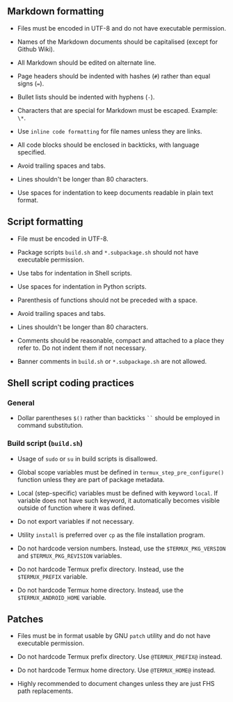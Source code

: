 ## Markdown formatting

- Files must be encoded in UTF-8 and do not have executable permission.

- Names of the Markdown documents should be capitalised (except for Github Wiki).

- All Markdown should be edited on alternate line.

- Page headers should be indented with hashes (`#`) rather than equal signs (`=`).

- Bullet lists should be indented with hyphens (`-`).

- Characters that are special for Markdown must be escaped. Example: `\*`.

- Use `inline code formatting` for file names unless they are links.

- All code blocks should be enclosed in backticks, with language specified.

- Avoid trailing spaces and tabs.

- Lines shouldn't be longer than 80 characters.

- Use spaces for indentation to keep documents readable in plain text format.

## Script formatting

- File must be encoded in UTF-8.

- Package scripts `build.sh` and `*.subpackage.sh` should not have executable
  permission.

- Use tabs for indentation in Shell scripts.

- Use spaces for indentation in Python scripts.

- Parenthesis of functions should not be preceded with a space.

- Avoid trailing spaces and tabs.

- Lines shouldn't be longer than 80 characters.

- Comments should be reasonable, compact and attached to a place they refer to.
  Do not indent them if not necessary.

- Banner comments in `build.sh` or `*.subpackage.sh` are not allowed.

## Shell script coding practices

### General

- Dollar parentheses `$()` rather than backticks ``` `` ``` should be employed
  in command substitution.

### Build script (`build.sh`)

- Usage of `sudo` or `su` in build scripts is disallowed.

- Global scope variables must be defined in `termux_step_pre_configure()`
  function unless they are part of package metadata.

- Local (step-specific) variables must be defined with keyword `local`. If
  variable does not have such keyword, it automatically becomes visible outside
  of function where it was defined.

- Do not export variables if not necessary.

- Utility `install` is preferred over `cp` as the file installation program.

- Do not hardcode version numbers. Instead, use the `$TERMUX_PKG_VERSION` and
  `$TERMUX_PKG_REVISION` variables.

- Do not hardcode Termux prefix directory. Instead, use the `$TERMUX_PREFIX`
  variable.

- Do not hardcode Termux home directory. Instead, use the `$TERMUX_ANDROID_HOME`
  variable.

## Patches

- Files must be in format usable by GNU `patch` utility and do not have executable
  permission.

- Do not hardcode Termux prefix directory. Use `@TERMUX_PREFIX@` instead.

- Do not hardcode Termux home directory. Use `@TERMUX_HOME@` instead.

- Highly recommended to document changes unless they are just FHS path
  replacements.
